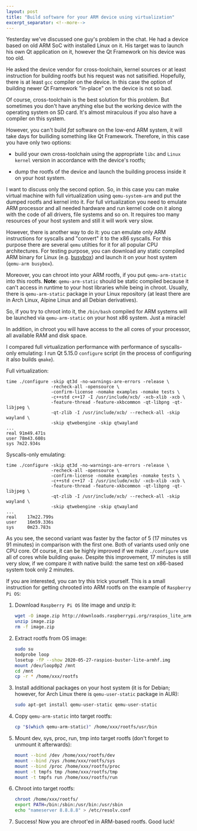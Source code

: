 ```yaml
---
layout: post
title: "Build software for your ARM device using virtualization"
excerpt_separator: <!--more-->
---
```


Yesterday we've discussed one guy's problem in the chat. He had a
device based on old ARM SoC with installed Linux on it. His target
was to launch his own Qt application on it, however the Qt Framework
on his device was too old.
<!--more-->

He asked the device vendor for cross-toolchain, kernel sources or at
least instruction for building rootfs but his request was not
satisified. Hopefully, there is at least `gcc` compiler on the
device. In this case the option of building newer Qt Framework
"in-place" on the device is not so bad.

Of course, cross-toolchain is the best solution for this problem. But
sometimes you don't have anything else but the working device with
the operating system on SD card. It's almost miraculous if you also
have a compiler on this system.

However, you can't build *fat* software on the low-end ARM system, it
will take days for builiding something like Qt Framework. Therefore,
in this case you have only two options:

  - build your own cross-toolchain using the appropriate `libc` and
    `Linux kernel` version in accordance with the device's rootfs;

  - dump the rootfs of the device and launch the building process
    inside it on your host system.

I want to discuss only the second option. So, in this case you can
make virtual machine with full virtualization using `qemu-system-arm`
and put the dumped rootfs and kernel into it. For full virtualization
you need to emulate ARM processor and all needed hardware and run
kernel code on it along with the code of all drivers, file systems
and so on. It requires too many resources of your host system and
still it will work very slow.

However, there is another way to do it: you can emulate only ARM
instructions for syscalls and "convert" it to the x86 syscalls. For
this purpose there are several `qemu` utilties for it for all popular
CPU architectures. For testing purpose, you can download any static
compiled ARM binary for Linux (e.g. [busybox][busybox]) and launch
it on your host system (`qemu-arm busybox`).

Moreover, you can chroot into your ARM rootfs, if you put
`qemu-arm-static` into this rootfs. **Note**: `qemu-arm-static` should
be static compiled because it can't access in runtime to your host
libraries while being in chroot. Usually, there is `qemu-arm-static`
package in your Linux repository (at least there are in Arch Linux,
Alpine Linux and all Debian derivatives).

So, if you try to chroot into it, the `/bin/bash` compiled for ARM
systems will be launched via `qemu-arm-static` on your host x86
system. Just a miracle!

In addition, in chroot you will have access to the all cores of your
processor, all available RAM and disk space.

I compared full virtualization performance with performance of
syscalls-only emulating: I run Qt 5.15.0 `configure` script (in the
process of configuring it also builds `qmake`).

Full virtualization:

```
time ./configure -skip qt3d -no-warnings-are-errors -release \
                 -recheck-all -opensource \
                 -confirm-license -nomake examples -nomake tests \
                 -c++std c++17 -I /usr/include/xcb/ -xcb-xlib -xcb \
                 -feature-thread -feature-xkbcommon -qt-libpng -qt-libjpeg \
                 -qt-zlib -I /usr/include/xcb/ --recheck-all -skip wayland \
                 -skip qtwebengine -skip qtwayland
...
real 91m49.471s
user 78m43.608s
sys 7m22.934s
```

Syscalls-only emulating:

```
time ./configure -skip qt3d -no-warnings-are-errors -release \
                 -recheck-all -opensource \
                 -confirm-license -nomake examples -nomake tests \
                 -c++std c++17 -I /usr/include/xcb/ -xcb-xlib -xcb \
                 -feature-thread -feature-xkbcommon -qt-libpng -qt-libjpeg \
                 -qt-zlib -I /usr/include/xcb/ --recheck-all -skip wayland \
                 -skip qtwebengine -skip qtwayland
...
real    17m22.799s
user    16m59.336s
sys     0m23.783s
```

As you see, the second variant was faster by the factor of 5 (17
minutes vs 91 minutes) in comparison with the first one. Both of
variants used only one CPU core. Of course, it can be highly improved
if we make `./configure` use all of cores while building `qmake`.
Despite this improvement, 17 minutes is still very slow, if we
compare it with native build: the same test on x86-based system
took only 2 minutes.

If you are interested, you can try this trick yourself. This is a
small instruction for getting chrooted into ARM rootfs on the example
of `Raspberry Pi OS`:

1. Download `Raspberry Pi OS` lite image and unzip it:

    ```bash
    wget -O image.zip http://downloads.raspberrypi.org/raspios_lite_armhf_latest
    unzip image.zip
    rm -f image.zip
    ```

2. Extract rootfs from OS image:

    ```bash
    sudo su
    modprobe loop
    losetup -fP --show 2020-05-27-raspios-buster-lite-armhf.img
    mount /dev/loop0p2 /mnt
    cd /mnt
    cp -r * /home/xxx/rootfs
    ```

3. Install additional packages on your host system (it is for Debian;
   however, for Arch Linux there is `qemu-user-static` package in
   AUR):

    ```bash
    sudo apt-get install qemu-user-static qemu-user-static
    ```

4. Copy `qemu-arm-static` into target rootfs:

    ```bash
    cp "$(which qemu-arm-static)" /home/xxx/rootfs/usr/bin
    ```

5. Mount dev, sys, proc, run, tmp into target rootfs (don't forget to
   unmount it afterwards):

    ```bash
    mount --bind /dev /home/xxx/rootfs/dev
    mount --bind /sys /home/xxx/rootfs/sys
    mount --bind /proc /home/xxx/rootfs/proc
    mount -t tmpfs tmp /home/xxx/rootfs/tmp
    mount -t tmpfs run /home/xxx/rootfs/run
    ```

6. Chroot into target rootfs:

    ```bash
    chroot /home/xxx/rootfs/
    export PATH=/bin:/sbin:/usr/bin:/usr/sbin
    echo "nameserver 8.8.8.8" > /etc/resolv.conf
    ```

7. Success! Now you are chroot'ed in ARM-based rootfs. Good luck!

[busybox]: https://busybox.net/downloads/binaries/1.31.0-defconfig-multiarch-musl/busybox-armv7l
